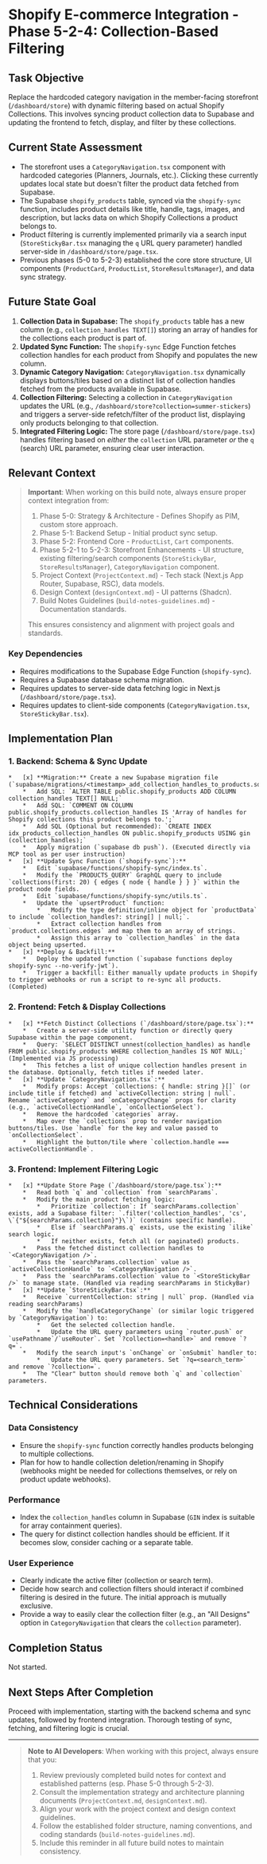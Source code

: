 # Shopify E-commerce Integration - Phase 5-2-4: Collection-Based Filtering

## Task Objective
Replace the hardcoded category navigation in the member-facing storefront (`/dashboard/store`) with dynamic filtering based on actual Shopify Collections. This involves syncing product collection data to Supabase and updating the frontend to fetch, display, and filter by these collections.

## Current State Assessment
- The storefront uses a `CategoryNavigation.tsx` component with hardcoded categories (Planners, Journals, etc.). Clicking these currently updates local state but doesn't filter the product data fetched from Supabase.
- The Supabase `shopify_products` table, synced via the `shopify-sync` function, includes product details like title, handle, tags, images, and description, but lacks data on which Shopify Collections a product belongs to.
- Product filtering is currently implemented primarily via a search input (`StoreStickyBar.tsx` managing the `q` URL query parameter) handled server-side in `/dashboard/store/page.tsx`.
- Previous phases (5-0 to 5-2-3) established the core store structure, UI components (`ProductCard`, `ProductList`, `StoreResultsManager`), and data sync strategy.

## Future State Goal
1.  **Collection Data in Supabase:** The `shopify_products` table has a new column (e.g., `collection_handles TEXT[]`) storing an array of handles for the collections each product is part of.
2.  **Updated Sync Function:** The `shopify-sync` Edge Function fetches collection handles for each product from Shopify and populates the new column.
3.  **Dynamic Category Navigation:** `CategoryNavigation.tsx` dynamically displays buttons/tiles based on a distinct list of collection handles fetched from the products available in Supabase.
4.  **Collection Filtering:** Selecting a collection in `CategoryNavigation` updates the URL (e.g., `/dashboard/store?collection=summer-stickers`) and triggers a server-side refetch/filter of the product list, displaying only products belonging to that collection.
5.  **Integrated Filtering Logic:** The store page (`/dashboard/store/page.tsx`) handles filtering based on *either* the `collection` URL parameter *or* the `q` (search) URL parameter, ensuring clear user interaction.

## Relevant Context

> **Important**: When working on this build note, always ensure proper context integration from:
> 1.  Phase 5-0: Strategy & Architecture - Defines Shopify as PIM, custom store approach.
> 2.  Phase 5-1: Backend Setup - Initial product sync setup.
> 3.  Phase 5-2: Frontend Core - `ProductList`, `Cart` components.
> 4.  Phase 5-2-1 to 5-2-3: Storefront Enhancements - UI structure, existing filtering/search components (`StoreStickyBar`, `StoreResultsManager`), `CategoryNavigation` component.
> 5.  Project Context (`ProjectContext.md`) - Tech stack (Next.js App Router, Supabase, RSC), data models.
> 6.  Design Context (`designContext.md`) - UI patterns (Shadcn).
> 7.  Build Notes Guidelines (`build-notes-guidelines.md`) - Documentation standards.
>
> This ensures consistency and alignment with project goals and standards.

### Key Dependencies
- Requires modifications to the Supabase Edge Function (`shopify-sync`).
- Requires a Supabase database schema migration.
- Requires updates to server-side data fetching logic in Next.js (`/dashboard/store/page.tsx`).
- Requires updates to client-side components (`CategoryNavigation.tsx`, `StoreStickyBar.tsx`).

## Implementation Plan

### 1. Backend: Schema & Sync Update
    *   [x] **Migration:** Create a new Supabase migration file (`supabase/migrations/<timestamp>_add_collection_handles_to_products.sql`).
        *   Add SQL: `ALTER TABLE public.shopify_products ADD COLUMN collection_handles TEXT[] NULL;`
        *   Add SQL: `COMMENT ON COLUMN public.shopify_products.collection_handles IS 'Array of handles for Shopify collections this product belongs to.';`
        *   Add SQL (Optional but recommended): `CREATE INDEX idx_products_collection_handles ON public.shopify_products USING gin (collection_handles);`
        *   Apply migration (`supabase db push`). (Executed directly via MCP tool as per user instruction)
    *   [x] **Update Sync Function (`shopify-sync`):**
        *   Edit `supabase/functions/shopify-sync/index.ts`.
        *   Modify the `PRODUCTS_QUERY` GraphQL query to include `collections(first: 20) { edges { node { handle } } }` within the product node fields.
        *   Edit `supabase/functions/shopify-sync/utils.ts`.
        *   Update the `upsertProduct` function:
            *   Modify the type definition/inline object for `productData` to include `collection_handles?: string[] | null;`.
            *   Extract collection handles from `product.collections.edges` and map them to an array of strings.
            *   Assign this array to `collection_handles` in the data object being upserted.
    *   [x] **Deploy & Backfill:**
        *   Deploy the updated function (`supabase functions deploy shopify-sync --no-verify-jwt`).
        *   Trigger a backfill: Either manually update products in Shopify to trigger webhooks or run a script to re-sync all products. (Completed)

### 2. Frontend: Fetch & Display Collections
    *   [x] **Fetch Distinct Collections (`/dashboard/store/page.tsx`):**
        *   Create a server-side utility function or directly query Supabase within the page component.
        *   Query: `SELECT DISTINCT unnest(collection_handles) as handle FROM public.shopify_products WHERE collection_handles IS NOT NULL;` (Implemented via JS processing)
        *   This fetches a list of unique collection handles present in the database. Optionally, fetch titles if needed later.
    *   [x] **Update `CategoryNavigation.tsx`:**
        *   Modify props: Accept `collections: { handle: string }[]` (or include title if fetched) and `activeCollection: string | null`. Rename `activeCategory` and `onCategoryChange` props for clarity (e.g., `activeCollectionHandle`, `onCollectionSelect`).
        *   Remove the hardcoded `categories` array.
        *   Map over the `collections` prop to render navigation buttons/tiles. Use `handle` for the key and value passed to `onCollectionSelect`.
        *   Highlight the button/tile where `collection.handle === activeCollectionHandle`.

### 3. Frontend: Implement Filtering Logic
    *   [x] **Update Store Page (`/dashboard/store/page.tsx`):**
        *   Read both `q` and `collection` from `searchParams`.
        *   Modify the main product fetching logic:
            *   Prioritize `collection`: If `searchParams.collection` exists, add a Supabase filter: `.filter('collection_handles', 'cs', \`{"${searchParams.collection}"}\`)` (contains specific handle).
            *   Else if `searchParams.q` exists, use the existing `ilike` search logic.
            *   If neither exists, fetch all (or paginated) products.
        *   Pass the fetched distinct collection handles to `<CategoryNavigation />`.
        *   Pass the `searchParams.collection` value as `activeCollectionHandle` to `<CategoryNavigation />`.
        *   Pass the `searchParams.collection` value to `<StoreStickyBar />` to manage state. (Handled via reading searchParams in StickyBar)
    *   [x] **Update `StoreStickyBar.tsx`:**
        *   Receive `currentCollection: string | null` prop. (Handled via reading searchParams)
        *   Modify the `handleCategoryChange` (or similar logic triggered by `CategoryNavigation`) to:
            *   Get the selected collection handle.
            *   Update the URL query parameters using `router.push` or `usePathname`/`useRouter`. Set `?collection=<handle>` and remove `?q=`.
        *   Modify the search input's `onChange` or `onSubmit` handler to:
            *   Update the URL query parameters. Set `?q=<search_term>` and remove `?collection=`.
        *   The "Clear" button should remove both `q` and `collection` parameters.

## Technical Considerations

### Data Consistency
- Ensure the `shopify-sync` function correctly handles products belonging to multiple collections.
- Plan for how to handle collection deletion/renaming in Shopify (webhooks might be needed for collections themselves, or rely on product update webhooks).

### Performance
- Index the `collection_handles` column in Supabase (`GIN` index is suitable for array containment queries).
- The query for distinct collection handles should be efficient. If it becomes slow, consider caching or a separate table.

### User Experience
- Clearly indicate the active filter (collection or search term).
- Decide how search and collection filters should interact if combined filtering is desired in the future. The initial approach is mutually exclusive.
- Provide a way to easily clear the collection filter (e.g., an "All Designs" option in `CategoryNavigation` that clears the `collection` parameter).

## Completion Status
Not started.

## Next Steps After Completion
Proceed with implementation, starting with the backend schema and sync updates, followed by frontend integration. Thorough testing of sync, fetching, and filtering logic is crucial.

---

> **Note to AI Developers**: When working with this project, always ensure that you:
> 1. Review previously completed build notes for context and established patterns (esp. Phase 5-0 through 5-2-3).
> 2. Consult the implementation strategy and architecture planning documents (`ProjectContext.md`, `designContext.md`).
> 3. Align your work with the project context and design context guidelines.
> 4. Follow the established folder structure, naming conventions, and coding standards (`build-notes-guidelines.md`).
> 5. Include this reminder in all future build notes to maintain consistency. 